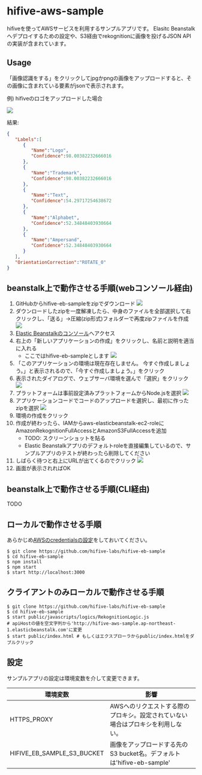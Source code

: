 # hifive-aws-sample
hifiveを使ってAWSサービスを利用するサンプルアプリです。
Elasitc Beanstalkへデプロイするための設定や、S3経由でrekognitionに画像を投げるJSON APIの実装が含まれています。

## Usage
「画像認識をする」をクリックしてjpgかpngの画像をアップロードすると、その画像に含まれている要素がjsonで表示されます。

例) hifiveのロゴをアップロードした場合

![](imgs/hifive.png)

結果:

```json
{
   "Labels":[
      {
         "Name":"Logo",
         "Confidence":98.00382232666016
      },
      {
         "Name":"Trademark",
         "Confidence":98.00382232666016
      },
      {
         "Name":"Text",
         "Confidence":54.29717254638672
      },
      {
         "Name":"Alphabet",
         "Confidence":52.34848403930664
      },
      {
         "Name":"Ampersand",
         "Confidence":52.34848403930664
      }
   ],
   "OrientationCorrection":"ROTATE_0"
}
```

## beanstalk上で動作させる手順(webコンソール経由)

1. GitHubからhifive-eb-sampleをzipでダウンロード
    ![](imgs/github_download.PNG)
1. ダウンロードしたzipを一度解凍したら、中身のファイルを全部選択して右クリックし、「送る」→圧縮(zip形式)フォルダーで再度zipファイルを作成
    ![](imgs/rezip_repo.jpg)
1. [Elastic Beanstalkのコンソール](https://ap-northeast-1.console.aws.amazon.com/elasticbeanstalk/home?region=ap-northeast-1)へアクセス
1. 右上の「新しいアプリケーションの作成」をクリックし、名前と説明を適当に入れる
    * ここではhifive-eb-sampleとします
    ![](imgs/create_new_application.PNG)
1. 「このアプリケーションの環境は現在存在しません。 今すぐ作成しましょう。」と表示されるので、「今すぐ作成しましょう。」をクリック
1. 表示されたダイアログで、ウェブサーバ環境を選んで「選択」をクリック
    ![](imgs/eb_environment_dialog.PNG)
1. プラットフォームは事前設定済みプラットフォームからNode.jsを選択
    ![](imgs/eb_platform.PNG)
1. アプリケーションコードでコードのアップロードを選択し、最初に作ったzipを選択
    ![](imgs/eb_code_upload.PNG)
1. 環境の作成をクリック
1. 作成が終わったら、IAMからaws-elasticbeanstalk-ec2-roleにAmazonRekognitionFullAccessとAmazonS3FullAccessを追加
    * TODO: スクリーンショットを貼る
    * Elastic Beanstalkアプリのデフォルトroleを直接編集しているので、サンプルアプリのテストが終わったら削除してください
1. しばらく待つと右上にURLが出てくるのでクリック
    ![](imgs/eb_code_upload.PNG)
1. 画面が表示されればOK

## beanstalk上で動作させる手順(CLI経由)
TODO

## ローカルで動作させる手順
あらかじめ[AWSのcredentialsの設定]()をしておいてください。

```
$ git clone https://github.com/hifive-labs/hifive-eb-sample
$ cd hifive-eb-sample
$ npm install
$ npm start
$ start http://localhost:3000
```

## クライアントのみローカルで動作させる手順

```
$ git clone https://github.com/hifive-labs/hifive-eb-sample
$ cd hifive-eb-sample
$ start public/javascripts/logics/RekognitionLogic.js
# apiHostの値を空文字列から'http://hifive-aws-sample.ap-northeast-1.elasticbeanstalk.com'に変更
$ start public/index.html # もしくはエクスプローラからpublic/index.htmlをダブルクリック
```

## 設定
サンプルアプリの設定は環境変数を介して変更できます。

環境変数 | 影響
------- | ------
HTTPS_PROXY | AWSへのリクエストする際のプロキシ。設定されていない場合はプロキシを利用しない。
HIFIVE_EB_SAMPLE_S3_BUCKET | 画像をアップロードする先のS3 bucket名。デフォルトは'hifive-eb-sample'
